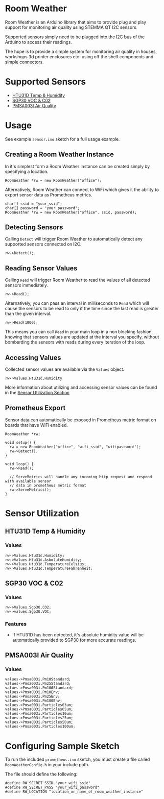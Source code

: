 # Room Weather

Room Weather is an Arduino library that aims to provide plug and play support for monitoring air quality using STEMMA QT I2C sensors.

Supported sensors simply need to be plugged into the I2C bus of the Arduino to access their readings.

The hope is to provide a simple system for monitoring air quality in houses, workshops 3d printer enclosures etc. using off the shelf components and simple connectors.

# Supported Sensors
- [HTU31D Temp & Humidity](https://www.adafruit.com/product/4832)
- [SGP30 VOC & C02](https://www.adafruit.com/product/3709)
- [PMSA003I Air Quality](https://www.adafruit.com/product/4632)


# Usage

See example `sensor.ino` sketch for a full usage example.

## Creating a Room Weather Instance

In it's simplest form a Room Weather instance can be created simply by specifying a location.

```
RoomWeather *rw = new RoomWeather("office");
```

Alternatively, Room Weather can connect to WiFi which gives it the ability to export sensor data as Prometheus metrics.

```
char[] ssid = "your_ssid";
char[] password = "your_password";
RoomWeather *rw = new RoomWeather("office", ssid, password);
```

## Detecting Sensors

Calling `Detect` will trigger Room Weather to automatically detect any supported sensors connected on I2C.

```
rw->Detect();
```

## Reading Sensor Values
Calling `Read` will trigger Room Weather to read the values of all detected sensors immediately.

```
rw->Read();
```

Alternatively, you can pass an interval in milliseconds to `Read` which will cause the sensors to be read to only if the time since the last read is greater than the given interval.

```
rw->Read(1000);
```

This means you can call `Read` in your main loop in a non blocking fashion knowing that sensors values are updated at the interval you specify, without bombarding the sensors with reads during every iteration of the loop.

## Accessing Values
Collected sensor values are available via the `Values` object.
```
rw->Values.Htu31d.Humidity
```

More information about utilizing and accessing sensor values can be found in the [Sensor Utilization Section](https://github.com/gobbolab/room-weather#sensor-utilization)

## Prometheus Export

Sensor data can automatically be exposed in Prometheus metric format on boards that have WiFi enabled.

```
RoomWeather *rw;

void setup() {
  rw = new RoomWeather("office", "wifi_ssid", "wifipassword");
  rw->Detect();
}

void loop() {
  rw->Read();

  // ServeMetrics will handle any incoming http request and respond with available sensor 
  // data in prometheus metric format
  rw->ServeMetrics();
}
```

# Sensor Utilization

## HTU31D Temp & Humidity

### Values

```
rw->Values.Htu31d.Humidity;
rw->Values.Htu31d.AsboluteHumidity;
rw->Values.Htu31d.TemperatureCelsius;
rw->Values.Htu31d.TemperatureFahrenheit;
```

## SGP30 VOC & C02

### Values

```
rw->Values.Sgp30.CO2;
rw->values.Sgp30.VOC;
```

### Features

* If HTU31D has been detected, it's absolute humidity value will be automatically provided to SGP30 for more accurate readings.

## PMSA003I Air Quality

### Values

```
values->Pmsa003i.Pm10Standard;
values->Pmsa003i.Pm25Standard;
values->Pmsa003i.Pm100Standard;
values->Pmsa003i.Pm10Env;
values->Pmsa003i.Pm25Env;
values->Pmsa003i.Pm100Env;
values->Pmsa003i.Particles03um;
values->Pmsa003i.Particles05um;
values->Pmsa003i.Particles10um;
values->Pmsa003i.Particles25um;
values->Pmsa003i.Particles50um;
values->Pmsa003i.Particles100um;
```

# Configuring Sample Sketch

To run the included `prometheus.ino` sketch, you must create a file called `RoomWeatherConfig.h` in your include path.

The file should define the following:

```
#define RW_SECRET_SSID "your_wifi_ssid"
#define RW_SECRET_PASS "your_wifi_password"
#define RW_LOCATION "location_or_name_of_room_weather_instance"
```